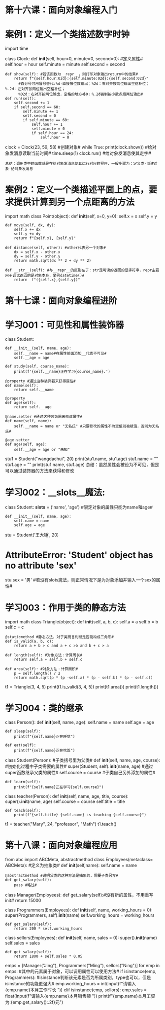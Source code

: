 # 第十六课：面向对象编程入门
# 案例1：定义一个类描述数字时钟


import time


class Clock:
    def __init__(self, hour=0, minute=0, second=0): #定义属性#
        self.hour = hour
        self.minute = minute
        self.second = second

    def show(self): #若该函数为__repr__，则打印对象输出return中的结果#
        return f"{self.hour:02d}:{self.minute:02d}:{self.second:02d}"
          #百分号可用冒号替代:%d-直接按位数输出；%2d：右对齐按两位输出空格补位；%-2d：左对齐按两位输出空格补位；
          %02d：右对齐按两位输出，空格的地方补0；%.2d强制按小数点后两位输出#
    def run(self):
        self.second += 1
        if self.second == 60:
            self.minute += 1
            self.second = 0
            if self.minute == 60:
                self.hour += 1
                self.minute = 0
                if self.hour == 24:
                    self.hour = 0


clock = Clock(23, 59, 58) #创建对象#
while True:
    print(clock.show()) #给对象发消息读取当前时间#
    time.sleep(1)
    clock.run() #给对象发消息使其走字#
    
    总结：调用类中的函数就是在给对象发消息使其运行对应的程序，一般步骤为：定义类-创建对象-给对象发消息
    
 # 案例2：定义一个类描述平面上的点，要求提供计算到另一个点距离的方法
 import math
class Point(object):
    def __init__(self, x=0, y=0):
        self.x = x
        self.y = y

    def move(self, dx, dy):
        self.x += dx
        self.y += dy
        return f"{self.x}, {self.y}"

    def distance(self, other): #other代表另一个对象#
        dx = self.x - other.x
        dy = self.y - other.y
        return math.sqrt(dx ** 2 + dy ** 2)

    def __str__(self): #与__repr__的区别在于：str是可读的返回的是字符串，repr主要用于调试返回的是对象本身，举例datetime()#
        return  f"({self.x},{self.y})"
        
# 第十七课：面向对象编程进阶
# 学习001：可见性和属性装饰器
class Student:

    def __init__(self, name, age):
        self.__name = name#在属性前面添加__代表不可见#
        self.__age = age

    def study(self, course_name):
        print(f'{self.__name}正在学习{course_name}.')

    @property #通过这种装饰器来获得属性#
    def name(self):
        return self.__name

    @property
    def age(self):
        return self.__age

    @name.setter #通过这种装饰器来修改属性#
    def name(self, name):
        self.__name = name or "无名氏" #只要修改的属性不为空值则被赋值，否则为无名氏#

    @age.setter
    def age(self, age):
        self.__age = age or "未知"

stu1 = Student("wangdachui", 20)
print(stu1.name, stu1.age)
stu1.name = ""
stu1.age = ""
print(stu1.name, stu1.age)
总结：虽然属性会被设为不可见，但是可以通过装饰器的方法来获得和修改

# 学习002：__slots__魔法:
class Student:
    __slots__ = ('name', 'age')  #限定对象的属性只能为name和age#

    def __init__(self, name, age):
        self.name = name
        self.age = age


stu = Student('王大锤', 20)
# AttributeError: 'Student' object has no attribute 'sex'
stu.sex = '男' #若没有slots魔法，则正常情况下是为对象添加并输入一个sex的属性#

# 学习003：作用于类的静态方法
import math
class Triangle(object):
    def __init__(self, a, b, c):
        self.a = a
        self.b = b
        self.c = c

    @staticmethod #静态方法，对于类而言判断是否能构成三角形#
    def is_valid(a, b, c):
        return a + b > c and a + c >b and b + c > a

    def length(self): #对象方法：计算周长#
        return self.a + self.b + self.c

    def area(self): #对象方法：计算面积#
        p = self.length() / 2
        return math.sqrt(p * (p -self.a) * (p - self.b) * (p - self.c))

t1 = Triangle(3, 4, 5)
print(t1.is_valid(3, 4, 5))
print(t1.area())
print(t1.length())

# 学习004：类的继承
class Person():
    def __init__(self, name, age):
        self.name = name
        self.age = age

    def sleep(self):
        print(f"{self.name}正在睡觉")

    def eat(self):
        print(f"{self.name}正在吃饭")

class Student(Person): #子类括号里为父类#
    def __init__(self, name, age, course): #初始化过程中子类需要的属性#
        super(Student, self).__init__(name, age) #通过super函数继承父类的属性#
        self.course = course #子类自己另外添加的属性#

    def learn(self):
        print(f"{self.name}正在学习{self.course}")

class teacher(Person):
    def __init__(self, name, age, title, course):
        super().__init__(name, age)
        self.course = course
        self.title = title

    def teach(self):
        print(f"{self.title} {self.name} is teaching {self.course}")

t1 = teacher("Mary", 24, "professor", "Math")
t1.teach()
# 第十八课：面向对象编程应用
from abc import ABCMeta, abstractmethod 
class Employees(metaclass= ABCMeta): #定义为抽象类#
    def __init__(self,name):
        self.name = name

    @abstractmethod #说明父类的这种方法是抽象的，需要子类另写#
    def get_salary(self):
        pass #略过#

class Manager(Employees):
    def get_salary(self):#没有新的属性，不用重写init#
        return 15000

class Programmers(Employees):
    def __init__(self, name, working_hours = 0):
        super(Programmers, self).__init__(name)
        self.working_hours = working_hours

    def get_salary(self):
        return 200 * self.working_hours

class sellors(Employees):
    def __init__(self, name, sales = 0):
        super().__init__(name)
        self.sales = sales

    def get_salary(self):
        return 1800 + self.sales * 0.05

emps = [Manager("Jing"), Programmers("Ming"), sellors("Ning")]
for emp in emps: #其中的元素属于对象，可以调用属性可以使用方法#
    if isinstance(emp, Programmers): #isinstance判断该元素是否为所属类别，type也可以，但是isinstance的功能更强大#
        emp.working_hours = int(input(f"请输入{emp.name}本月工作时长 "))
    elif isinstance(emp, sellors):
        emp.sales = float(input(f"请输入{emp.name}本月销售额 "))
    print(f"{emp.name}本月工资为:{emp.get_salary():.2f}元")





 
